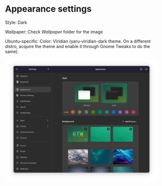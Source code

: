 # Appearance settings

Style: Dark

Wallpaper: Check *Wallpaper* folder for the image

Ubuntu-specific:
Color: Viridian (yaru-viridian-dark theme. On a different distro, acquire the theme and enable it through Gnome Tweaks to do the same).

![Appearance](image-1.png)